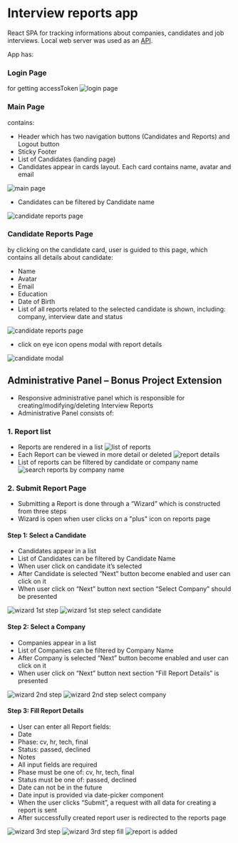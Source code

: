 # Interview reports app

React SPA for tracking informations about companies, candidates and job interviews.
Local web server was used as an [API](https://github.com/nenadbugaric/interviews-reports-api-mock/).

App has:
 ### Login Page  
 for getting accessToken 
 ![login page](./public/images/login.png)

 ### Main Page
 contains:
- Header which has two navigation buttons (Candidates and Reports) and Logout button
- Sticky Footer
- List of Candidates (landing page)
- Candidates appear in cards layout. Each card contains name, avatar and email

![main page](./public/images/candidates.png)

- Candidates can be filtered by Candidate name

![candidate reports page](./public/images/search-candidates.png)

### Candidate Reports Page
by clicking on the candidate card, user is guided to this page, which contains all details about candidate:
- Name
- Avatar 
- Email 
- Education
- Date of Birth
- List of all reports related to the selected candidate is shown, including: company, interview date and status

![candidate reports page](./public/images/single-candidate.png)

- click on eye icon opens modal with report details

![candidate modal](./public/images/candidate-modal.png)


## Administrative Panel – Bonus Project Extension

- Responsive administrative panel which is responsible for creating/modifying/deleting Interview Reports
- Administrative Panel consists of:

### 1. Report list 
- Reports are rendered in a list
![list of reports](./public/images/reports.png)
- Each Report can be viewed in more detail or deleted
![report details](./public/images/reports-modal.png)
- List of reports can be filtered by candidate or company name
![search reports by company name](./public/images/search-reports.png)

### 2. Submit Report Page
- Submitting a Report is done through a “Wizard” which is constructed from three steps
- Wizard is open when user clicks on a "plus" icon on reports page
#### Step 1: Select a Candidate
-	Candidates appear in a list
-	List of Candidates can be filtered by Candidate Name
-	When user click on candidate it’s selected
-	After Candidate is selected “Next” button become enabled and user can click on it
-	When user click on “Next” button next section “Select Company” should be presented

![wizard 1st step](./public/images/wizard-1st-step.png)
![wizard 1st step select candidate](./public/images/wizard-1st-step-select-candidate.png)

#### Step 2: Select a Company

-	Companies appear in a list
-	List of Companies can be filtered by Company Name
- After Company is selected “Next” button become enabled and user can click on it
-	When user click on “Next” button next section “Fill Report Details” is presented

![wizard 2nd step](./public/images/wizard-2nd-step.png)
![wizard 2nd step select company](./public/images/wizard-2nd-step-select-company.png)

#### Step 3: Fill Report Details
-	User can enter all Report fields:
-	Date
-	Phase: cv, hr, tech, final
-	Status: passed, declined
-	Notes
-	All input fields are required
-	Phase must be one of: cv, hr, tech, final
-	Status must be one of: passed, declined 
-	Date can not be in the future
-	Date input is provided via date-picker component
- When the user clicks “Submit”, a request with all data for creating a report is sent
-	After successfully created report user is redirected to the reports page

![wizard 3rd step](./public/images/wizard-3rd-step.png)
![wizard 3rd step fill](./public/images/wizard-3rd-step-fill.png)
![report is added](./public/images/report-is-added.png)
